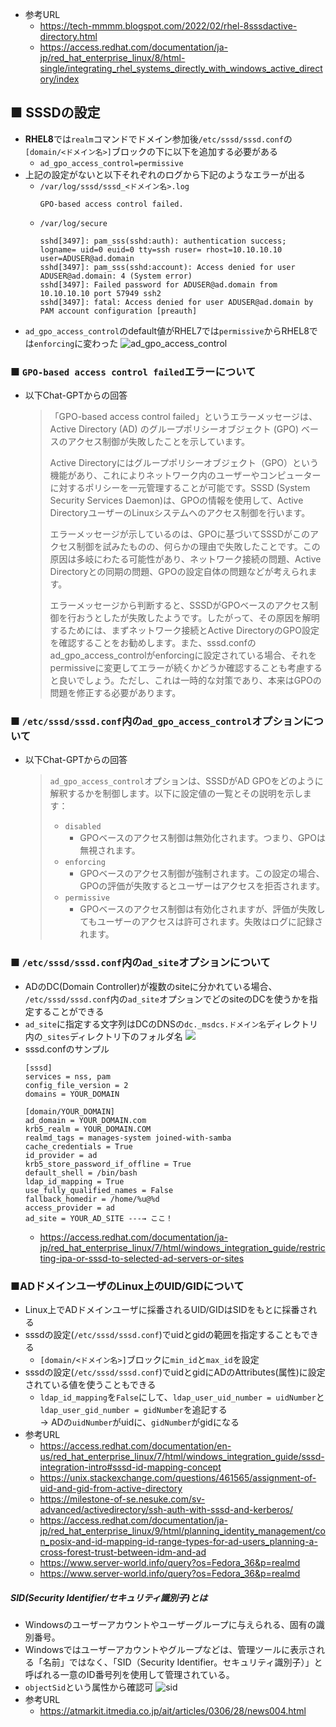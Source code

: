 - 参考URL
  - https://tech-mmmm.blogspot.com/2022/02/rhel-8sssdactive-directory.html
  - https://access.redhat.com/documentation/ja-jp/red_hat_enterprise_linux/8/html-single/integrating_rhel_systems_directly_with_windows_active_directory/index

## ■ SSSDの設定
- **RHEL8**では`realm`コマンドでドメイン参加後`/etc/sssd/sssd.conf`の`[domain/<ドメイン名>]`ブロックの下に以下を追加する必要がある
  - `ad_gpo_access_control=permissive`
- 上記の設定がないと以下それぞれのログから下記のようなエラーが出る
  - `/var/log/sssd/sssd_<ドメイン名>.log`
    ~~~
    GPO-based access control failed.
    ~~~
  - `/var/log/secure`
    ~~~
    sshd[3497]: pam_sss(sshd:auth): authentication success; logname= uid=0 euid=0 tty=ssh ruser= rhost=10.10.10.10 user=ADUSER@ad.domain
    sshd[3497]: pam_sss(sshd:account): Access denied for user ADUSER@ad.domain: 4 (System error)
    sshd[3497]: Failed password for ADUSER@ad.domain from 10.10.10.10 port 57949 ssh2
    sshd[3497]: fatal: Access denied for user ADUSER@ad.domain by PAM account configuration [preauth]
    ~~~
- `ad_gpo_access_control`のdefault値がRHEL7では`permissive`からRHEL8では`enforcing`に変わった
  ![ad_gpo_access_control](image/ad_gpo_access_control.jpg)

### ■ `GPO-based access control failed`エラーについて
- 以下Chat-GPTからの回答
  > 「GPO-based access control failed」というエラーメッセージは、Active Directory (AD) のグループポリシーオブジェクト (GPO) ベースのアクセス制御が失敗したことを示しています。
  > 
  > Active Directoryにはグループポリシーオブジェクト（GPO）という機能があり、これによりネットワーク内のユーザーやコンピューターに対するポリシーを一元管理することが可能です。SSSD (System Security Services Daemon)は、GPOの情報を使用して、Active DirectoryユーザーのLinuxシステムへのアクセス制御を行います。
  >
  > エラーメッセージが示しているのは、GPOに基づいてSSSDがこのアクセス制御を試みたものの、何らかの理由で失敗したことです。この原因は多岐にわたる可能性があり、ネットワーク接続の問題、Active Directoryとの同期の問題、GPOの設定自体の問題などが考えられます。
  > 
  > エラーメッセージから判断すると、SSSDがGPOベースのアクセス制御を行おうとしたが失敗したようです。したがって、その原因を解明するためには、まずネットワーク接続とActive DirectoryのGPO設定を確認することをお勧めします。また、sssd.confのad_gpo_access_controlがenforcingに設定されている場合、それをpermissiveに変更してエラーが続くかどうか確認することも考慮すると良いでしょう。ただし、これは一時的な対策であり、本来はGPOの問題を修正する必要があります。

### ■ `/etc/sssd/sssd.conf`内の`ad_gpo_access_control`オプションについて
- 以下Chat-GPTからの回答
  > `ad_gpo_access_control`オプションは、SSSDがAD GPOをどのように解釈するかを制御します。以下に設定値の一覧とその説明を示します：
  > - `disabled`
  >   - GPOベースのアクセス制御は無効化されます。つまり、GPOは無視されます。
  > - `enforcing`
  >   - GPOベースのアクセス制御が強制されます。この設定の場合、GPOの評価が失敗するとユーザーはアクセスを拒否されます。
  > - `permissive`
  >   - GPOベースのアクセス制御は有効化されますが、評価が失敗してもユーザーのアクセスは許可されます。失敗はログに記録されます。


### ■ `/etc/sssd/sssd.conf`内の`ad_site`オプションについて
- ADのDC(Domain Controller)が複数のsiteに分かれている場合、  
  `/etc/sssd/sssd.conf`内の`ad_site`オプションでどのsiteのDCを使うかを指定することができる
- `ad_site`に指定する文字列はDCのDNSの`dc._msdcs.ドメイン名`ディレクトリ内の`_sites`ディレクトリ下のフォルダ名
  ![](image/AD_SITES.jpg)
- sssd.confのサンプル
  ~~~
  [sssd]
  services = nss, pam
  config_file_version = 2
  domains = YOUR_DOMAIN

  [domain/YOUR_DOMAIN]
  ad_domain = YOUR_DOMAIN.com
  krb5_realm = YOUR_DOMAIN.COM
  realmd_tags = manages-system joined-with-samba
  cache_credentials = True
  id_provider = ad
  krb5_store_password_if_offline = True
  default_shell = /bin/bash
  ldap_id_mapping = True
  use_fully_qualified_names = False
  fallback_homedir = /home/%u@%d
  access_provider = ad
  ad_site = YOUR_AD_SITE ---→ ここ！
  ~~~
  - https://access.redhat.com/documentation/ja-jp/red_hat_enterprise_linux/7/html/windows_integration_guide/restricting-ipa-or-sssd-to-selected-ad-servers-or-sites

### ■ADドメインユーザのLinux上のUID/GIDについて
- Linux上でADドメインユーザに採番されるUID/GIDはSIDをもとに採番される
- sssdの設定(`/etc/sssd/sssd.conf`)でuidとgidの範囲を指定することもできる
  - `[domain/<ドメイン名>]`ブロックに`min_id`と`max_id`を設定
- sssdの設定(`/etc/sssd/sssd.conf`)でuidとgidにADのAttributes(属性)に設定されている値を使うこともできる
  - `ldap_id_mapping`を`False`にして、`ldap_user_uid_number = uidNumber`と`ldap_user_gid_number = gidNumber`を追記する  
    → ADの`uidNumber`がuidに、`gidNumber`がgidになる
- 参考URL
  - https://access.redhat.com/documentation/en-us/red_hat_enterprise_linux/7/html/windows_integration_guide/sssd-integration-intro#sssd-id-mapping-concept
  - https://unix.stackexchange.com/questions/461565/assignment-of-uid-and-gid-from-active-directory
  - https://milestone-of-se.nesuke.com/sv-advanced/activedirectory/ssh-auth-with-sssd-and-kerberos/
  - https://access.redhat.com/documentation/ja-jp/red_hat_enterprise_linux/9/html/planning_identity_management/con_posix-and-id-mapping-id-range-types-for-ad-users_planning-a-cross-forest-trust-between-idm-and-ad
  - https://www.server-world.info/query?os=Fedora_36&p=realmd
  - https://www.server-world.info/query?os=Fedora_36&p=realmd

##### SID(Security Identifier/セキュリティ識別子)とは
- Windowsのユーザーアカウントやユーザーグループに与えられる、固有の識別番号。
- Windowsではユーザーアカウントやグループなどは、管理ツールに表示される「名前」ではなく、「SID（Security Identifier。セキュリティ識別子）」と呼ばれる一意のID番号列を使用して管理されている。
- `objectSid`という属性から確認可
  ![sid](image/sid.jpg)
- 参考URL
  - https://atmarkit.itmedia.co.jp/ait/articles/0306/28/news004.html
